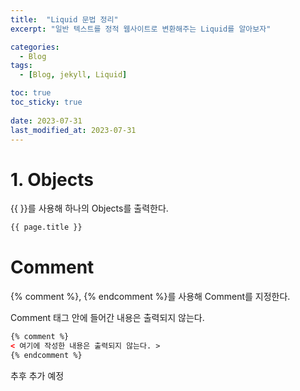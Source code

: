 ```yaml
---
title:  "Liquid 문법 정리"
excerpt: "일반 텍스트를 정적 웹사이트로 변환해주는 Liquid를 알아보자"

categories:
  - Blog
tags:
  - [Blog, jekyll, Liquid]

toc: true
toc_sticky: true
 
date: 2023-07-31
last_modified_at: 2023-07-31
---
```

# 1. Objects
{{ }}를 사용해 하나의 Objects를 출력한다.

```html
{{ page.title }}
```

# Comment
{% comment %}, {% endcomment %}를 사용해 Comment를 지정한다.

Comment 태그 안에 들어간 내용은 출력되지 않는다.

```html
{% comment %}
< 여기에 작성한 내용은 출력되지 않는다. >
{% endcomment %}
```

추후 추가 예정
